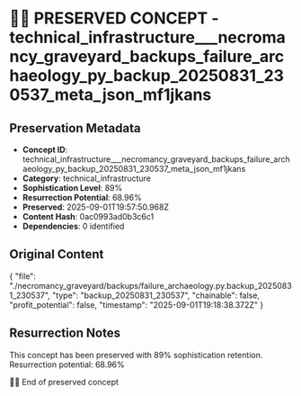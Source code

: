 # 🏴‍☠️ PRESERVED CONCEPT - technical_infrastructure___necromancy_graveyard_backups_failure_archaeology_py_backup_20250831_230537_meta_json_mf1jkans

## Preservation Metadata
- **Concept ID**: technical_infrastructure___necromancy_graveyard_backups_failure_archaeology_py_backup_20250831_230537_meta_json_mf1jkans
- **Category**: technical_infrastructure
- **Sophistication Level**: 89%
- **Resurrection Potential**: 68.96%
- **Preserved**: 2025-09-01T19:57:50.968Z
- **Content Hash**: 0ac0993ad0b3c6c1
- **Dependencies**: 0 identified

## Original Content

{
  "file": "./necromancy_graveyard/backups/failure_archaeology.py.backup_20250831_230537",
  "type": "backup_20250831_230537",
  "chainable": false,
  "profit_potential": false,
  "timestamp": "2025-09-01T19:18:38.372Z"
}

## Resurrection Notes
This concept has been preserved with 89% sophistication retention.
Resurrection potential: 68.96%

🏴‍☠️ End of preserved concept